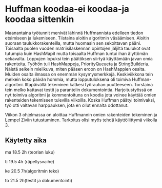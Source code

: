 # Huffman koodaa-ei koodaa-ja koodaa sittenkin

Maanantaina työtunnit menivät lähinnä Huffmannista edelleen tiedon etsimiseen ja lukemiseen. Tiistaina aloitin algoritmin väsäämisen.
Aloitin suoraan taulukkorakenteilla, mutta huomasin sen sekoittavan pääni. Toisaalta puolen vuoden matriisilaskennan opintojen jäljiltä
taulukot ovat tutumpia kuin HashMapit mutta toisaalta Huffman tuntui ihan älyttömän sekavalta. Loppujen lopuksi tein päätöksen siirtyä käyttämään
javan omia rakenteita. Työhön tuli HashMappeja, PriorityQueueta ja StringBuilderia. Näistä selkein mielikuva, miten pääsen eroon on 
HashMappien osalta. Muiden osalta ilmassa on enemmän kysymysmerkkejä. Keskiviikkona tein melkein koko päivän hommia, mutta lopputuloksena oli toimiva Huffman-algoritmi. Iltapäivällä tekeminen katkesi työrauhan puutteeseen.
Torstaina tein melko kattavat testit ja parantelin dokumentointia. Harjoitustyössä on nyt toimiva algoritmi ja kommentoituna on koodia
jota voinee käyttää omien rakenteiden tekemiseen tulevilla viikoilla. Koska Huffman päätyi toimivaksi, työ otti valtavan harppauksen, jota en ollut ennalta
odottanut. 

Viikon 3 ohjelmassa on aloittaa Huffmannin omien rakenteiden tekeminen ja Lempel Ziviin tutustuminen. Tarkoitus olisi myös tehdä käyttöliittymä viikolla 3.


## Käytetty aika

ma 18.5 2h (teorian luku)

ti 19.5 4h (räpellysvaihe)

ke 20.5 7h(algoritmin teko)

to 21.5 2h(testit ja dokumentointi)


